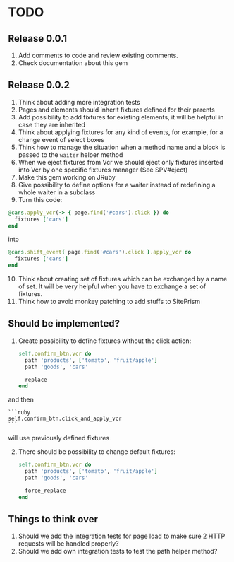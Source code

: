 # TODO

## Release 0.0.1

1. Add comments to code and review existing comments.
2. Check documentation about this gem

## Release 0.0.2

1. Think about adding more integration tests
2. Pages and elements should inherit fixtures defined for their parents
3. Add possibility to add fixtures for existing elements, it will be helpful in case they are inherited
4. Think about applying fixtures for any kind of events, for example, for a change event of select boxes
5. Think how to manage the situation when a method name and a block is passed to the `waiter` helper method
6. When we eject fixtures from Vcr we should eject only fixtures inserted into Vcr by one specific fixtures manager (See SPV#eject)
7. Make this gem working on JRuby
8. Give possibility to define options for a waiter instead of redefining a whole waiter in a subclass
9. Turn this code:

```ruby
@cars.apply_vcr(-> { page.find('#cars').click }) do
  fixtures ['cars']
end
```

into

```ruby
@cars.shift_event{ page.find('#cars').click }.apply_vcr do
  fixtures ['cars']
end
```

10. Think about creating set of fixtures which can be exchanged by a name of set. It will be very helpful when you have to exchange a set of fixtures.
11. Think how to avoid monkey patching to add stuffs to SitePrism

## Should be implemented?

1. Create possibility to define fixtures without the click action:

    ```ruby
    self.confirm_btn.vcr do
      path 'products', ['tomato', 'fruit/apple']
      path 'goods', 'cars'

      replace
    end
    ```

  and then

    ```ruby
    self.confirm_btn.click_and_apply_vcr
    ```

  will use previously defined fixtures

2. There should be possibility to change default fixtures:

    ```ruby
    self.confirm_btn.vcr do
      path 'products', ['tomato', 'fruit/apple']
      path 'goods', 'cars'

      force_replace
    end
    ```

## Things to think over

1. Should we add the integration tests for page load to make sure 2 HTTP requests will be handled properly?
2. Should we add own integration tests to test the path helper method?
